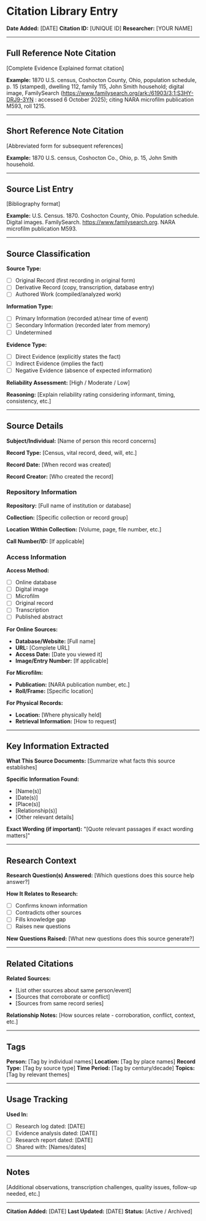# Citation Library Entry

**Date Added:** [DATE]
**Citation ID:** [UNIQUE ID]
**Researcher:** [YOUR NAME]

---

## Full Reference Note Citation

[Complete Evidence Explained format citation]

**Example:**
1870 U.S. census, Coshocton County, Ohio, population schedule, p. 15 (stamped), dwelling 112, family 115, John Smith household; digital image, FamilySearch (https://www.familysearch.org/ark:/61903/3:1:S3HY-DRJ9-3YN : accessed 6 October 2025); citing NARA microfilm publication M593, roll 1215.

---

## Short Reference Note Citation

[Abbreviated form for subsequent references]

**Example:**
1870 U.S. census, Coshocton Co., Ohio, p. 15, John Smith household.

---

## Source List Entry

[Bibliography format]

**Example:**
U.S. Census. 1870. Coshocton County, Ohio. Population schedule. Digital images. FamilySearch. https://www.familysearch.org. NARA microfilm publication M593.

---

## Source Classification

**Source Type:**
- [ ] Original Record (first recording in original form)
- [ ] Derivative Record (copy, transcription, database entry)
- [ ] Authored Work (compiled/analyzed work)

**Information Type:**
- [ ] Primary Information (recorded at/near time of event)
- [ ] Secondary Information (recorded later from memory)
- [ ] Undetermined

**Evidence Type:**
- [ ] Direct Evidence (explicitly states the fact)
- [ ] Indirect Evidence (implies the fact)
- [ ] Negative Evidence (absence of expected information)

**Reliability Assessment:**
[High / Moderate / Low]

**Reasoning:**
[Explain reliability rating considering informant, timing, consistency, etc.]

---

## Source Details

**Subject/Individual:** [Name of person this record concerns]

**Record Type:** [Census, vital record, deed, will, etc.]

**Record Date:** [When record was created]

**Record Creator:** [Who created the record]

### Repository Information

**Repository:** [Full name of institution or database]

**Collection:** [Specific collection or record group]

**Location Within Collection:** [Volume, page, file number, etc.]

**Call Number/ID:** [If applicable]

### Access Information

**Access Method:**
- [ ] Online database
- [ ] Digital image
- [ ] Microfilm
- [ ] Original record
- [ ] Transcription
- [ ] Published abstract

**For Online Sources:**
- **Database/Website:** [Full name]
- **URL:** [Complete URL]
- **Access Date:** [Date you viewed it]
- **Image/Entry Number:** [If applicable]

**For Microfilm:**
- **Publication:** [NARA publication number, etc.]
- **Roll/Frame:** [Specific location]

**For Physical Records:**
- **Location:** [Where physically held]
- **Retrieval Information:** [How to request]

---

## Key Information Extracted

**What This Source Documents:**
[Summarize what facts this source establishes]

**Specific Information Found:**
- [Name(s)]
- [Date(s)]
- [Place(s)]
- [Relationship(s)]
- [Other relevant details]

**Exact Wording (if important):**
"[Quote relevant passages if exact wording matters]"

---

## Research Context

**Research Question(s) Answered:**
[Which questions does this source help answer?]

**How It Relates to Research:**
- [ ] Confirms known information
- [ ] Contradicts other sources
- [ ] Fills knowledge gap
- [ ] Raises new questions

**New Questions Raised:**
[What new questions does this source generate?]

---

## Related Citations

**Related Sources:**
- [List other sources about same person/event]
- [Sources that corroborate or conflict]
- [Sources from same record series]

**Relationship Notes:**
[How sources relate - corroboration, conflict, context, etc.]

---

## Tags

**Person:** [Tag by individual names]
**Location:** [Tag by place names]
**Record Type:** [Tag by source type]
**Time Period:** [Tag by century/decade]
**Topics:** [Tag by relevant themes]

---

## Usage Tracking

**Used In:**
- [ ] Research log dated: [DATE]
- [ ] Evidence analysis dated: [DATE]
- [ ] Research report dated: [DATE]
- [ ] Shared with: [Names/dates]

---

## Notes

[Additional observations, transcription challenges, quality issues, follow-up needed, etc.]

---

**Citation Added:** [DATE]
**Last Updated:** [DATE]
**Status:** [Active / Archived]
